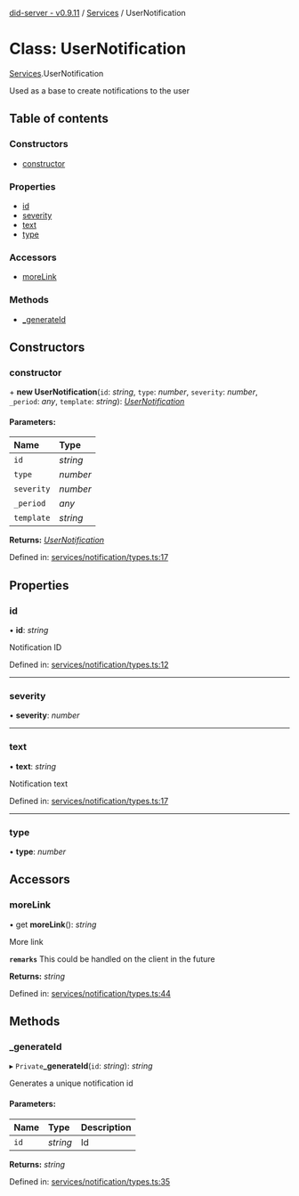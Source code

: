 [did-server - v0.9.11](../README.md) / [Services](../modules/services.md) / UserNotification

# Class: UserNotification

[Services](../modules/services.md).UserNotification

Used as a base to create notifications to the user

## Table of contents

### Constructors

- [constructor](services.usernotification.md#constructor)

### Properties

- [id](services.usernotification.md#id)
- [severity](services.usernotification.md#severity)
- [text](services.usernotification.md#text)
- [type](services.usernotification.md#type)

### Accessors

- [moreLink](services.usernotification.md#morelink)

### Methods

- [\_generateId](services.usernotification.md#_generateid)

## Constructors

### constructor

\+ **new UserNotification**(`id`: *string*, `type`: *number*, `severity`: *number*, `_period`: *any*, `template`: *string*): [*UserNotification*](services.usernotification.md)

#### Parameters:

Name | Type |
:------ | :------ |
`id` | *string* |
`type` | *number* |
`severity` | *number* |
`_period` | *any* |
`template` | *string* |

**Returns:** [*UserNotification*](services.usernotification.md)

Defined in: [services/notification/types.ts:17](https://github.com/Puzzlepart/did/blob/dev/server/services/notification/types.ts#L17)

## Properties

### id

• **id**: *string*

Notification ID

Defined in: [services/notification/types.ts:12](https://github.com/Puzzlepart/did/blob/dev/server/services/notification/types.ts#L12)

___

### severity

• **severity**: *number*

___

### text

• **text**: *string*

Notification text

Defined in: [services/notification/types.ts:17](https://github.com/Puzzlepart/did/blob/dev/server/services/notification/types.ts#L17)

___

### type

• **type**: *number*

## Accessors

### moreLink

• get **moreLink**(): *string*

More link

**`remarks`** This could be handled on the client in the future

**Returns:** *string*

Defined in: [services/notification/types.ts:44](https://github.com/Puzzlepart/did/blob/dev/server/services/notification/types.ts#L44)

## Methods

### \_generateId

▸ `Private`**_generateId**(`id`: *string*): *string*

Generates a unique notification id

#### Parameters:

Name | Type | Description |
:------ | :------ | :------ |
`id` | *string* | Id    |

**Returns:** *string*

Defined in: [services/notification/types.ts:35](https://github.com/Puzzlepart/did/blob/dev/server/services/notification/types.ts#L35)
